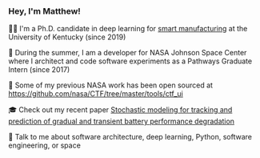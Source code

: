 ### Hey, I'm Matthew!

👨‍🎓 I'm a Ph.D. candidate in deep learning for [smart manufacturing](https://manufai.engr.uky.edu) at the University of Kentucky (since 2019)

🚀 During the summer, I am a developer for NASA Johnson Space Center where I architect and code software experiments as a Pathways Graduate Intern (since 2017)

🎉 Some of my previous NASA work has been open sourced at https://github.com/nasa/CTF/tree/master/tools/ctf_ui

🎓 Check out my recent paper [Stochastic modeling for tracking and prediction of gradual and transient battery performance degradation](https://www.sciencedirect.com/science/article/pii/S0278612521000881)

💬 Talk to me about software architecture, deep learning, Python, software engineering, or space
